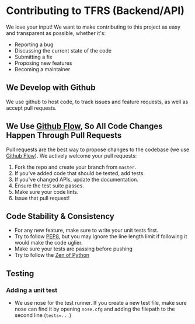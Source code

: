 # Contributing to TFRS (Backend/API)
We love your input! We want to make contributing to this project as easy and transparent as possible, whether it's:

- Reporting a bug
- Discussing the current state of the code
- Submitting a fix
- Proposing new features
- Becoming a maintainer

## We Develop with Github
We use github to host code, to track issues and feature requests, as well as accept pull requests.

## We Use [Github Flow](https://guides.github.com/introduction/flow/index.html), So All Code Changes Happen Through Pull Requests
Pull requests are the best way to propose changes to the codebase (we use [Github Flow](https://guides.github.com/introduction/flow/index.html)). We actively welcome your pull requests:

1. Fork the repo and create your branch from `master`.
2. If you've added code that should be tested, add tests.
3. If you've changed APIs, update the documentation.
4. Ensure the test suite passes.
5. Make sure your code lints.
6. Issue that pull request!

## Code Stability & Consistency
* For any new feature, make sure to write your unit tests first.
* Try to follow [PEP8](https://pep8.org/), but you may ignore the line length limit if following it would make the code uglier.
* Make sure your tests are passing before pushing
* Try to follow the [Zen of Python](https://www.python.org/dev/peps/pep-0020/)

## Testing
### Adding a unit test
- We use nose for the test runner. If you create a new test file, make sure nose can find it by opening `nose.cfg` and adding the filepath to the second line (`tests=...`)
